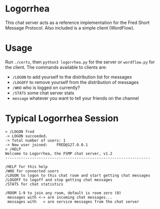 # Logorrhea
This chat server acts as a reference implementation for the Fred Short Message Protocol.
Also included is a simple client (WordFlow).

# Usage
Run `./certs`, then `python3 logorrhea.py` for the server or `wordflow.py` for the client.
The commands available to clients are:
* `/LOGON` to add yourself to the distribution list for messages
* `/LOGOFF` to remove yourself from the distribution of messages
* `/WHO` who is logged on currently?
* `/STATS` some chat server stats
* `message` whatever you want to tell your friends on the channel

# Typical Logorrhea Session
```
> /LOGON fred
-> LOGON succeeded. 
-> Total number of users: 1
-> New user joined:    FRED@127.0.0.1
> /HELP
Welcome to Logorrhea, the FSMP chat server, v1.2
-----------------------------------------------------------------
 
/HELP for this help
/WHO for connected users
/LOGON to logon to this chat room and start getting chat messages
/LOGOFF to logoff and stop getting chat messages
/STATS for chat statistics
 
/ROOM 1-9 to join any room, default is room zero (0)
 messages with <-> are incoming chat messages...
 messages with   > are service messages from the chat server
```

